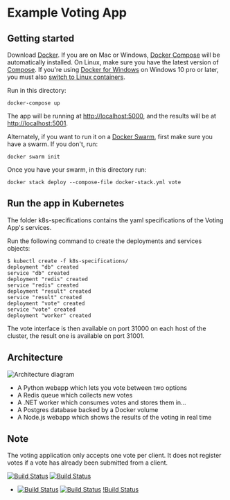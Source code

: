 Example Voting App
=========

Getting started
---------------

Download [Docker](https://www.docker.com/products/overview). If you are on Mac or Windows, [Docker Compose](https://docs.docker.com/compose) will be automatically installed. On Linux, make sure you have the latest version of [Compose](https://docs.docker.com/compose/install/). If you're using [Docker for Windows](https://docs.docker.com/docker-for-windows/) on Windows 10 pro or later, you must also [switch to Linux containers](https://docs.docker.com/docker-for-windows/#switch-between-windows-and-linux-containers).

Run in this directory:
```
docker-compose up
```
The app will be running at [http://localhost:5000](http://localhost:5000), and the results will be at [http://localhost:5001](http://localhost:5001).

Alternately, if you want to run it on a [Docker Swarm](https://docs.docker.com/engine/swarm/), first make sure you have a swarm. If you don't, run:
```
docker swarm init
```
Once you have your swarm, in this directory run:
```
docker stack deploy --compose-file docker-stack.yml vote
```

Run the app in Kubernetes
-------------------------

The folder k8s-specifications contains the yaml specifications of the Voting App's services.

Run the following command to create the deployments and services objects:
```
$ kubectl create -f k8s-specifications/
deployment "db" created
service "db" created
deployment "redis" created
service "redis" created
deployment "result" created
service "result" created
deployment "vote" created
service "vote" created
deployment "worker" created
```

The vote interface is then available on port 31000 on each host of the cluster, the result one is available on port 31001.

Architecture
-----

![Architecture diagram](architecture.png)

* A Python webapp which lets you vote between two options
* A Redis queue which collects new votes
* A .NET worker which consumes votes and stores them in…
* A Postgres database backed by a Docker volume
* A Node.js webapp which shows the results of the voting in real time


Note
----

The voting application only accepts one vote per client. It does not register votes if a vote has already been submitted from a client.

[![Build Status](http://35.198.1.93:8080/buildStatus/icon?job=instavote%2Fworker-build)](http://35.198.1.93:8080/job/instavote/job/worker-build/)
[![Build Status](http://35.198.1.93:8080/buildStatus/icon?job=instavote%2Fworker-test)](http://35.198.1.93:8080/job/instavote/job/worker-test/)
* [![Build Status](http://35.198.1.93:8080/buildStatus/icon?job=instavote%2Fworker-test&subject=Unittest)](http://35.198.1.93:8080/job/instavote/job/worker-test/)
[![Build Status](http://35.198.1.93:8080/buildStatus/icon?job=instavote%2Fworker-package)](http://35.198.1.93:8080/job/instavote/job/worker-package/)
[!Build Status](http://35.198.1.93:8080/job/instavote/job/worker-build/)


